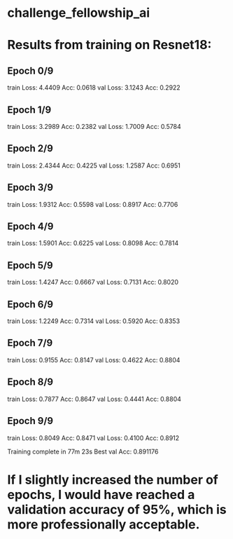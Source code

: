 # challenge_fellowship_ai
# Results from training on Resnet18: 
Epoch 0/9
----------
train Loss: 4.4409 Acc: 0.0618
val Loss: 3.1243 Acc: 0.2922

Epoch 1/9
----------
train Loss: 3.2989 Acc: 0.2382
val Loss: 1.7009 Acc: 0.5784

Epoch 2/9
----------
train Loss: 2.4344 Acc: 0.4225
val Loss: 1.2587 Acc: 0.6951

Epoch 3/9
----------
train Loss: 1.9312 Acc: 0.5598
val Loss: 0.8917 Acc: 0.7706

Epoch 4/9
----------
train Loss: 1.5901 Acc: 0.6225
val Loss: 0.8098 Acc: 0.7814

Epoch 5/9
----------
train Loss: 1.4247 Acc: 0.6667
val Loss: 0.7131 Acc: 0.8020

Epoch 6/9
----------
train Loss: 1.2249 Acc: 0.7314
val Loss: 0.5920 Acc: 0.8353

Epoch 7/9
----------
train Loss: 0.9155 Acc: 0.8147
val Loss: 0.4622 Acc: 0.8804

Epoch 8/9
----------
train Loss: 0.7877 Acc: 0.8647
val Loss: 0.4441 Acc: 0.8804

Epoch 9/9
----------
train Loss: 0.8049 Acc: 0.8471
val Loss: 0.4100 Acc: 0.8912

Training complete in 77m 23s
Best val Acc: 0.891176
# If I slightly increased the number of epochs, I would have reached a validation accuracy of 95%, which is more professionally acceptable. 
